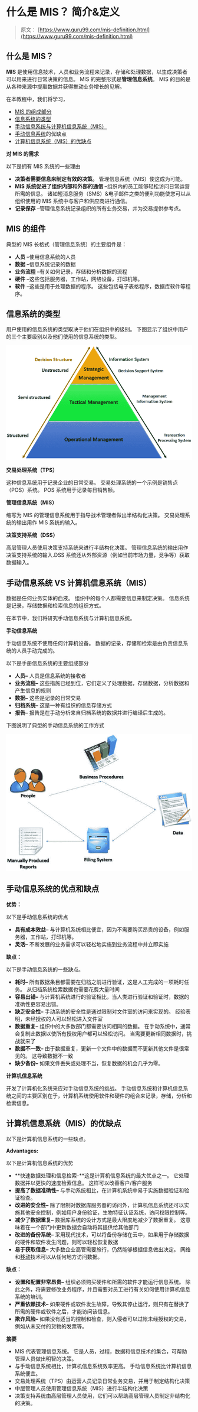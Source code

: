 # 什么是 MIS？ 简介&定义

> 原文： [https://www.guru99.com/mis-definition.html](https://www.guru99.com/mis-definition.html)

## 什么是 MIS？

**MIS** 是使用信息技术，人员和业务流程来记录，存储和处理数据，以生成决策者可以用来进行日常决策的信息。 MIS 的完整形式是**管理信息系统**。 MIS 的目的是从各种来源中提取数据并获得推动业务增长的见解。

在本教程中，我们将学习，

*   [MIS 的组成部分](#1)
*   [信息系统的类型](#2)
*   [手动信息系统与计算机信息系统（MIS）](#3)
*   [手动信息系统](#4)的优缺点
*   [计算机信息系统（MIS）的优缺点](#5)

**对 MIS 的需求**

以下是拥有 MIS 系统的一些理由

*   **决策者需要信息来制定有效的决策。** 管理信息系统（MIS）使这成为可能。
*   **MIS 系统促进了组织内部和外部的通信** –组织内的员工能够轻松访问日常运营所需的信息。 诸如短消息服务（SMS）&电子邮件之类的便利功能使您可以从组织使用的 MIS 系统中与客户和供应商进行通信。
*   **记录保存** –管理信息系统记录组织的所有业务交易，并为交易提供参考点。

## MIS 的组件

典型的 MIS 长格式（管理信息系统）的主要组件是：

*   **人员** –使用信息系统的人员
*   **数据** –信息系统记录的数据
*   **业务流程** –有关如何记录，存储和分析数据的流程
*   **硬件** –这些包括服务器，工作站，网络设备，打印机等。
*   **软件** –这些是用于处理数据的程序。 这些包括电子表格程序，数据库软件等程序。

## 信息系统的类型

用户使用的信息系统的类型取决于他们在组织中的级别。 下图显示了组织中用户的三个主要级别以及他们使用的信息系统的类型。

![What is MIS? Intoduction & Definition](img/377be303ba9ef2f69c5aaabb9fdc1f66.png)

**交易处理系统（TPS）**

这种信息系统用于记录企业的日常交易。 交易处理系统的一个示例是销售点（POS）系统。 POS 系统用于记录每日销售额。

**管理信息系统（MIS）**

缩写为 MIS 的管理信息系统用于指导战术管理者做出半结构化决策。 交易处理系统的输出用作 MIS 系统的输入。

**决策支持系统（DSS）**

高层管理人员使用决策支持系统来进行半结构化决策。 管理信息系统的输出用作决策支持系统的输入.DSS 系统还从外部资源（例如当前市场力量，竞争等）获取数据输入。

## 手动信息系统 VS 计算机信息系统（MIS）

数据是任何业务实体的血液。 组织中的每个人都需要信息来制定决策。 信息系统是记录，存储数据和检索信息的组织方式。

在本节中，我们将研究手动信息系统与计算机信息系统。

**手动信息系统**

手动信息系统不使用任何计算机设备。 数据的记录，存储和检索是由负责信息系统的人员手动完成的。

以下是手册信息系统的主要组成部分

*   **人员–** 人员是信息系统的接收者
*   **业务流程–** 这些措施已经到位，它们定义了处理数据，存储数据，分析数据和产生信息的规则
*   **数据–** 这些是记录的日常交易
*   **归档系统–** 这是一种有组织的信息存储方式
*   **报告–** 报告是在手动分析来自归档系统的数据并进行编译后生成的。

下图说明了典型的手动信息系统的工作方式

![What is MIS? Intoduction & Definition](img/df7850dc859fd0f7c565204b31fd4801.png)

## 手动信息系统的优点和缺点

**优势：**

以下是手动信息系统的优点

*   **具有成本效益–** 与计算机系统相比便宜，因为不需要购买昂贵的设备，例如服务器，工作站，打印机等。
*   **灵活–** 不断发展的业务需求可以轻松地实施到业务流程中并立即实施

**缺点：**

以下是手动信息系统的一些缺点。

*   **耗时–** 所有数据条目都需要在归档之前进行验证，这是人工完成的一项耗时任务。 从归档系统检索数据也需要花费大量时间
*   **容易出错–** 与计算机系统进行的验证相比，当人类进行验证和验证时，数据的准确性更容易出错。
*   **缺乏安全性–** 手动系统的安全性是通过限制对文件室的访问来实现的。 经验表明，未经授权的人可以轻松进入文件室
*   **数据重复–** 组织中的大多数部门都需要访问相同的数据。 在手动系统中，通常会复制此数据以使所有授权用户都可以轻松访问。 当需要更新相同数据时，挑战就来了
*   **数据不一致–** 由于数据重复，更新一个文件中的数据而不更新其他文件是很常见的。 这导致数据不一致
*   **缺少备份–** 如果文件丢失或处理不当，恢复数据的机会几乎为零。

**计算机信息系统**

开发了计算机化系统来应对手动信息系统的挑战。 手动信息系统和计算机信息系统之间的主要区别在于，计算机系统使用软件和硬件的组合来记录，存储，分析和检索信息。

## 计算机信息系统（MIS）的优缺点

以下是计算机信息系统的一些缺点。

**Advantages:**

以下是计算机信息系统的优势

*   **快速数据处理和信息检索-**这是计算机信息系统的最大优点之一。 它处理数据并以更快的速度检索信息。 这样可以改善客户/客户服务
*   **提高了数据准确性–** 与手动系统相比，在计算机系统中易于实施数据验证和验证检查。
*   **改进的安全性–** 除了限制对数据库服务器的访问外，计算机信息系统还可以实施其他安全控制，例如用户身份验证，生物特征认证系统，访问权限控制等。
*   **减少了数据重复–** 数据库系统的设计方式是最大限度地减少了数据重复。 这意味着在一个部门中更新数据会自动将其提供给其他部门
*   **改进的备份系统–** 采用现代技术，可以将备份存储在云中，如果用于存储数据的硬件和软件发生问题，则可以轻松恢复数据
*   **易于获取信息–** 大多数企业高管需要旅行，仍然能够根据信息做出决定。 网络和[移动](/mobile-testing.html)技术可以从任何地方访问数据。

**缺点：**

*   **设置和配置非常昂贵–** 组织必须购买硬件和所需的软件才能运行信息系统。 除此之外，将需要修改业务程序，并且需要对员工进行有关如何使用计算机信息系统的培训。
*   **严重依赖技术–** 如果硬件或软件发生故障，导致其停止运行，则只有在替换了所需的硬件或软件之后，才能访问该信息。
*   **欺诈风险–** 如果没有适当的控制和检查，则入侵者可以过帐未经授权的交易，例如从未交付的货物的发票等。

**摘要**

*   MIS 代表管理信息系统。 它是人员，过程，数据和信息技术的集合，可帮助管理人员做出明智的决策。
*   与手动信息系统相比，计算机信息系统效率更高。 手动信息系统比计算机信息系统便宜。
*   交易处理系统（TPS）由运营人员记录日常业务交易，并用于制定结构化决策
*   中层管理人员使用管理信息系统（MIS）进行半结构化决策
*   决策支持系统由高层管理人员使用，它们可以帮助高层管理人员制定非结构化的决策。
